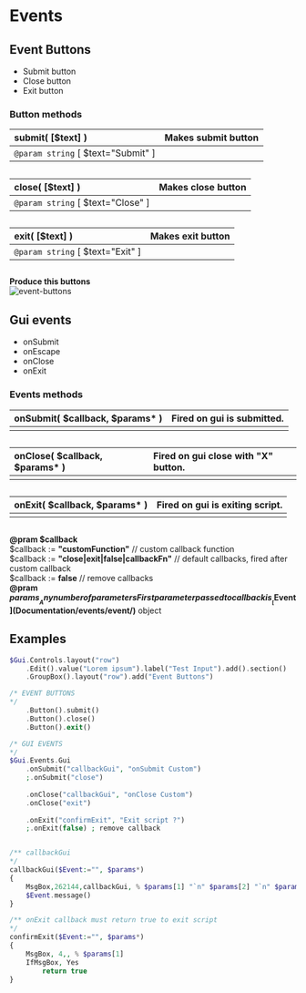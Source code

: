 # Events  
## Event Buttons  
* Submit button  
* Close button  
* Exit button  
### Button methods  
| __submit__( [$text] )    |Makes submit button    |  
|:---    |:---    |  
|`@param string` [ $text="Submit" ]    |    |  
##  
| __close__( [$text] )    |Makes close button    |  
|:---    |:---    |  
|`@param string` [ $text="Close" ]    |    |  
##  
| __exit__( [$text] )    |Makes exit button    |  
|:---    |:---    |  
|`@param string` [ $text="Exit" ]    |    |  
##  

__Produce this buttons__  
![event-buttons](https://github.com/vilbur/ahk-vilgui/blob/master/Documentation/events/gui/event-buttons.jpeg?raw=true "Event buttons")  
## Gui events  
* onSubmit  
* onEscape  
* onClose  
* onExit  
### Events methods  

| __onSubmit__( $callback, $params* )    |Fired on gui is submitted.    |  
|:---    |:---    |  
|    |    |  
##  
| __onClose__( $callback, $params* )    |Fired on gui close with "X" button.    |  
|:---    |:---    |  
|    |    |  
##  
| __onExit__( $callback, $params* )    |Fired on gui is exiting script.    |  
|:---    |:---    |  
|    |    |  
##  
__@pram $callback__  
$callback := __"customFunction"__ // custom callback function  
$callback := __"close\|exit\|false\|callbackFn"__ // default callbacks, fired after custom callback  
$callback := __false__ // remove callbacks  
__@pram $params__  
Any number of parameters  
First parameter passed to callback is __[$Event](Documentation/events/event/)__ object  

## Examples  

``` php
$Gui.Controls.layout("row")    .Edit().value("Lorem ipsum").label("Test Input").add().section()    .GroupBox().layout("row").add("Event Buttons")/* EVENT BUTTONS*/    .Button().submit()    .Button().close()    .Button().exit()            /* GUI EVENTS*/$Gui.Events.Gui    .onSubmit("callbackGui", "onSubmit Custom")     ;.onSubmit("close")        .onClose("callbackGui", "onClose Custom")        .onClose("exit")        .onExit("confirmExit", "Exit script ?")        ;.onExit(false) ; remove callback/** callbackGui*/callbackGui($Event:="", $params*){    MsgBox,262144,callbackGui, % $params[1] "`n" $params[2] "`n" $params[3],5    $Event.message()}/** onExit callback must return true to exit script*/confirmExit($Event:="", $params*){    MsgBox, 4,, % $params[1]    IfMsgBox, Yes        return true}
```  